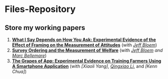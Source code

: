 # Files-Repository
## Store my working papers
1. [**What I Say Depends on How You Ask: Experimental Evidence of the Effect of Framing on the Measurement of Attitudes**](https://files.kwrahman.com/What_I_Say_Depends_on_How_You_Ask.pdf) (with _[Jeff Bloem](https://jeffbloem.wordpress.com/)_)
2. [**Survey Ordering and the Measurement of Welfare**](https://marcfbellemare.com/wordpress/wp-content/uploads/2023/04/RahmanBloemBellemareSurveyOrdering06April2023.pdf)  (with _[Jeff Bloem](https://jeffbloem.wordpress.com/) and [Marc Bellemare](https://marcfbellemare.com/wordpress/about)_)
3. [**The Grapes of App: Experimental Evidence on Training Farmers Using A Smartphone Application**](https://files.kwrahman.com/Grapes_of_App.pdf) (with _[Xiaoli Yang]_, _[Qingxiao Li](https://www.lsu.edu/agriculture/agecon/people/bio/qingxiao-li.php)_, and _[Kenn Chua]_)
